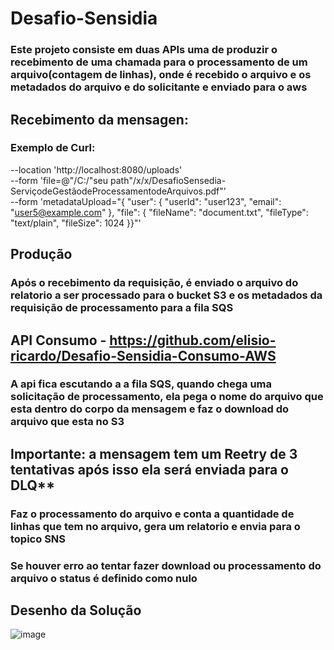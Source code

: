 # Desafio-Sensidia

### Este projeto consiste em duas APIs uma de produzir o recebimento de uma chamada para o processamento de um arquivo(contagem de linhas), onde é recebido o arquivo e os metadados do arquivo e do solicitante e enviado para o aws
 

## Recebimento da mensagen:

### Exemplo de Curl:

--location 'http://localhost:8080/uploads' \
--form 'file=@"/C:/"seu path"/x/x/DesafioSensedia-ServiçodeGestãodeProcessamentodeArquivos.pdf"' \
--form 'metadataUpload="{ \"user\": {  \"userId\": \"user123\", \"email\": \"user5@example.com\"  }, \"file\": {  \"fileName\": \"document.txt\", \"fileType\": \"text/plain\", \"fileSize\": 1024  }}"'

## Produção

### Após o recebimento da requisição, é enviado o arquivo do relatorio a ser processado para o bucket S3 e os metadados da requisição de processamento para a fila SQS 

## API Consumo - https://github.com/elisio-ricardo/Desafio-Sensidia-Consumo-AWS

### A api fica escutando a a fila SQS, quando chega uma solicitação de processamento, ela pega o nome do arquivo que esta dentro do corpo da mensagem e faz o download do arquivo que esta no S3


## Importante: a mensagem tem um Reetry de 3 tentativas após isso ela será enviada para o DLQ**

### Faz o processamento do arquivo e conta a quantidade de linhas que tem no arquivo, gera um relatorio e envia para o topico SNS
### Se houver erro ao tentar fazer download ou processamento do arquivo o status é definido como nulo

## Desenho da Solução


![image](https://github.com/user-attachments/assets/7719a509-68aa-478d-ba70-43efd7e98fad)


